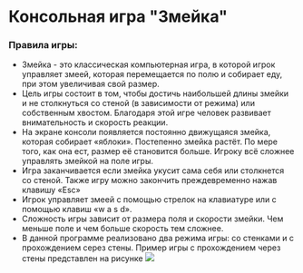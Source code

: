# Консольная игра "Змейка"
### Правила игры:
* Змейка - это классическая компьютерная игра, в которой игрок управляет змеей, которая перемещается по полю и собирает еду, при этом увеличивая свой размер.
* Цель игры состоит в том, чтобы достичь наибольшей длины змейки и не столкнуться со стеной (в зависимости от режима) или собственным хвостом. Благодаря этой игре человек развивает внимательность и скорость реакции.
* На экране консоли появляется постоянно движущаяся змейка, которая собирает «яблоки». Постепенно змейка растёт. По мере того, как она ест, размер её становится больше. Игроку всё сложнее управлять змейкой на поле игры.
* Игра заканчивается если змейка укусит сама себя или столкнется со стеной. Также игру можно закончить преждевременно нажав клавишу «Esc»
* Игрок управляет змеей с помощью стрелок на клавиатуре или с помощью клавиш «w a s d».
* Сложность игры зависит от размера поля и скорости змейки. Чем меньше поле и чем больше скорость тем сложнее.
* В данной программе реализовано два режима игры: со стенками и с прохождением серез стены. Пример игры с прохождением через стены представлен на рисунке
 ![ ](D:\\c++\\snake.png)
